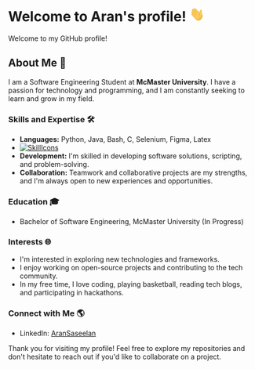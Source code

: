 # Welcome to Aran's profile! <img src="https://raw.githubusercontent.com/danielcshn/danielcshn/master/icons/wave.gif" width="30" height="30"></h3>  
Welcome to my GitHub profile!

## About Me 🚀

I am a Software Engineering Student at **McMaster University**. I have a passion for technology and programming, and I am constantly seeking to learn and grow in my field.

### Skills and Expertise 🛠️
- **Languages:** Python, Java, Bash, C, Selenium, Figma, Latex
- [![SkillIcons](https://skillicons.dev/icons?i=py,java,bash,c,selenium,figma,latex)](https://skillicons.dev)<br/>
- **Development:** I'm skilled in developing software solutions, scripting, and problem-solving.
- **Collaboration:** Teamwork and collaborative projects are my strengths, and I'm always open to new experiences and opportunities.

### Education 🎓
- Bachelor of Software Engineering, McMaster University (In Progress)

### Interests 🌐
- I'm interested in exploring new technologies and frameworks.
- I enjoy working on open-source projects and contributing to the tech community.
- In my free time, I love coding, playing basketball, reading tech blogs, and participating in hackathons.


### Connect with Me 🌎
- LinkedIn: [AranSaseelan](https://www.linkedin.com/in/aransaseelan/)

Thank you for visiting my profile! Feel free to explore my repositories and don't hesitate to reach out if you'd like to collaborate on a project.

